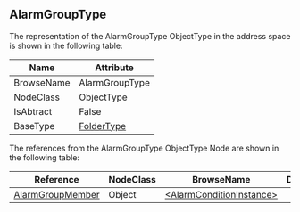 <!-- objecttype -->
## AlarmGroupType
  
The representation of the AlarmGroupType ObjectType in the address space is shown in the following table:  

|Name|Attribute|
|---|---|
|BrowseName|AlarmGroupType|
|NodeClass|ObjectType|
|IsAbtract|False|
|BaseType|[FolderType](../../../Part5/ObjectTypes/FolderType/readme.md)|

The references from the AlarmGroupType ObjectType Node are shown in the following table:  

|Reference|NodeClass|BrowseName|DataType|TypeDefinition|ModellingRule|
|---|---|---|---|---|---|
|[AlarmGroupMember](../../../Part9/ReferenceTypes/AlarmGroupMember/readme.md)|Object|[&lt;AlarmConditionInstance&gt;](#&lt;AlarmConditionInstance&gt;)||[AlarmConditionType](../../Part9/ObjectTypes/AlarmConditionType/readme.md)|[OptionalPlaceholder](../../Objects/OptionalPlaceholder/readme.md)|


